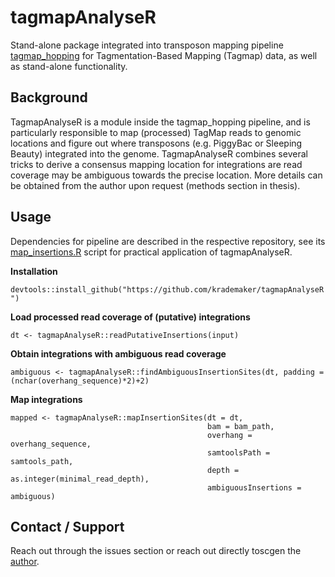 # tagmapAnalyseR

Stand-alone package integrated into transposon mapping pipeline [tagmap_hopping](https://github.com/krademaker/tagmap_hopping/tree/snakefile_overhaul) for Tagmentation-Based Mapping (Tagmap) data, as well as stand-alone functionality.

## Background

TagmapAnalyseR is a module inside the tagmap_hopping pipeline, and is particularly responsible to map (processed) TagMap reads to genomic locations and figure out where transposons (e.g. PiggyBac or Sleeping Beauty) integrated into the genome. TagmapAnalyseR combines several tricks to derive a consensus mapping location for integrations are read coverage may be ambiguous towards the precise location. More details can be obtained from the author upon request (methods section in thesis).

## Usage

Dependencies for pipeline are described in the respective repository, see its [map_insertions.R](https://github.com/krademaker/tagmap_hopping/blob/snakefile_overhaul/src/scripts/map_insertions.R) script for practical application of tagmapAnalyseR.

**Installation**

```devtools::install_github("https://github.com/krademaker/tagmapAnalyseR")```


**Load processed read coverage of (putative) integrations**

```dt <- tagmapAnalyseR::readPutativeInsertions(input)```

**Obtain integrations with ambiguous read coverage**

```ambiguous <- tagmapAnalyseR::findAmbiguousInsertionSites(dt, padding = (nchar(overhang_sequence)*2)+2)```

**Map integrations**

```
mapped <- tagmapAnalyseR::mapInsertionSites(dt = dt,
                                            bam = bam_path,
                                            overhang = overhang_sequence,
                                            samtoolsPath = samtools_path,
                                            depth = as.integer(minimal_read_depth),
                                            ambiguousInsertions = ambiguous)
```

## Contact / Support 

Reach out through the issues section or reach out directly toscgen the [author](https://github.com/krademaker).

